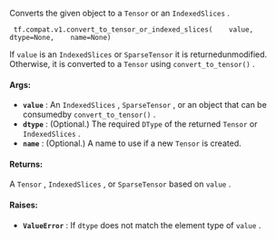 Converts the given object to a  `Tensor`  or an  `IndexedSlices` .

```
 tf.compat.v1.convert_to_tensor_or_indexed_slices(    value,    dtype=None,    name=None) 
```

If  `value`  is an  `IndexedSlices`  or  `SparseTensor`  it is returnedunmodified. Otherwise, it is converted to a  `Tensor`  using `convert_to_tensor()` .

#### Args:
- **`value`** : An  `IndexedSlices` ,  `SparseTensor` , or an object that can be consumedby  `convert_to_tensor()` .
- **`dtype`** : (Optional.) The required  `DType`  of the returned  `Tensor`  or `IndexedSlices` .
- **`name`** : (Optional.) A name to use if a new  `Tensor`  is created.


#### Returns:
A  `Tensor` ,  `IndexedSlices` , or  `SparseTensor`  based on  `value` .

#### Raises:
- **`ValueError`** : If  `dtype`  does not match the element type of  `value` .
